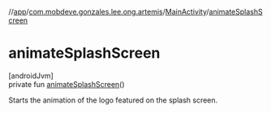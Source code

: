 //[app](../../../index.md)/[com.mobdeve.gonzales.lee.ong.artemis](../index.md)/[MainActivity](index.md)/[animateSplashScreen](animate-splash-screen.md)

# animateSplashScreen

[androidJvm]\
private fun [animateSplashScreen](animate-splash-screen.md)()

Starts the animation of the logo featured on the splash screen.
